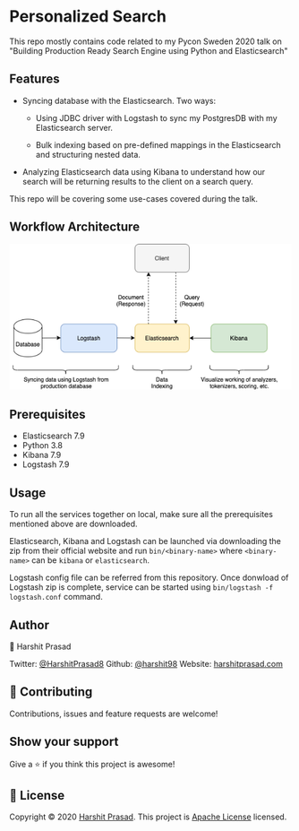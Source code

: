 # Personalized Search

This repo mostly contains code related to my Pycon Sweden 2020 talk on "Building Production Ready Search Engine using Python and Elasticsearch"

## Features

- Syncing database with the Elasticsearch. Two ways:
    - Using JDBC driver with Logstash to sync my PostgresDB with my Elasticsearch server.

    - Bulk indexing based on pre-defined mappings in the Elasticsearch and structuring nested data.

- Analyzing Elasticsearch data using Kibana to understand how our search will be returning results to the client on a search query. 

This repo will be covering some use-cases covered during the talk.

## Workflow Architecture

<p align="center" width="100%">
    <img alt="workflow-architecture" src="assets/images/workflow.png"> 
</p>

## Prerequisites

- Elasticsearch 7.9
- Python 3.8
- Kibana 7.9
- Logstash 7.9

## Usage

To run all the services together on local, make sure all the prerequisites mentioned above are downloaded.

Elasticsearch, Kibana and Logstash can be launched via downloading the zip from their official website and run `bin/<binary-name>` where `<binary-name>` can be `kibana` or `elasticsearch`.

Logstash config file can be referred from this repository. Once donwload of Logstash zip is complete, service can be started using `bin/logstash -f logstash.conf` command.

## Author

👤 Harshit Prasad

Twitter: [@HarshitPrasad8](https://twitter.com/HarshitPrasad8)
Github: [@harshit98](https://github.com/harshit98)
Website: [harshitprasad.com](http://harshitprasad.com)

## 🤝 Contributing

Contributions, issues and feature requests are welcome!

## Show your support

Give a ⭐️ if you think this project is awesome!

## 📝 License

Copyright © 2020 [Harshit Prasad](https://github.com/harshit98).
This project is [Apache License](https://github.com/harshit98/personalized-search/blob/master/LICENSE) licensed.
